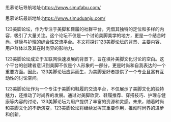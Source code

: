 思慕论坛导航地址:https://www.simufabu.com/

思慕论坛最新地址:https://www.simuduanju.com/

123美脚论坛，作为专注于美脚和鞋履的社群平台，凭借其独特的定位和多样的内容，吸引了大量关注。这个论坛不仅是一个讨论美脚美学的地方，更是一个结合时尚、健康与护理的综合性交流平台。本文将探讨123美脚论坛的背景、主要内容、用户群体以及其在时尚界的影响力。

123美脚论坛成立于互联网快速发展的背景下，旨在填补美脚文化讨论的空白。这个平台的创建者意识到美脚不仅是个人形象的一部分，更是时尚和自我表达的一个重要方面。因此，123美脚论坛应运而生，为美脚爱好者提供了一个专业且富有互动性的讨论空间。

123美脚论坛作为一个专注于美脚和鞋履的交流平台，不仅展示了美脚文化的独特魅力，还推动了时尚界的发展。通过对美脚欣赏、鞋履推荐、穿搭技巧、护理与健康等内容的讨论，123美脚论坛为用户提供了丰富的资源和灵感。未来，随着时尚和美脚文化的不断演变，123美脚论坛将继续发挥其重要作用，推动时尚界的进步和创新。
